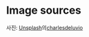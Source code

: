 # Image sources

사진: <a href="https://unsplash.com/ko/%EC%82%AC%EC%A7%84/%EB%A7%A5%EB%B6%81%EC%9D%84-%EC%82%AC%EC%9A%A9%ED%95%98%EB%8A%94-%EB%82%A8%EC%9E%90-Lks7vei-eAg?utm_content=creditCopyText&utm_medium=referral&utm_source=unsplash">Unsplash</a>의<a href="https://unsplash.com/ko/@charlesdeluvio?utm_content=creditCopyText&utm_medium=referral&utm_source=unsplash">charlesdeluvio</a>
